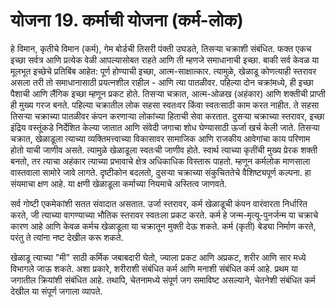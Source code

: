 # योजना 19. कर्माची योजना (कर्म-लोक)

हे विमान, कृतीचे विमान (कर्म), गेम बोर्डची तिसरी पंक्ती उघडते, तिसऱ्या चक्राशी संबंधित. फक्त एकच इच्छा सर्वत्र आणि प्रत्येक वेळी आपल्यासोबत राहते आणि ती म्हणजे समाधानाची इच्छा. बाकी सर्व केवळ या मूलभूत इच्छेचे प्रतिबिंब आहेत: पूर्ण होण्याची इच्छा, आत्म-साक्षात्कार. त्यामुळे, खेळाडू कोणत्याही स्तरावर असला तरी तो समाधानासाठी प्रयत्नशील राहील - आणि त्या पातळीवर. पहिल्या दोन चक्रांमध्ये, ही इच्छा पैशाची आणि लैंगिक इच्छा म्हणून प्रकट होते. तिसर्‍या चक्रात, आत्म-ओळख (अहंकार) आणि शक्तीची प्राप्ती ही मुख्य गरज बनते. पहिल्या चक्रातील लोक सहसा स्वतःवर किंवा स्वतःसाठी काम करत नाहीत. ते सहसा तिसऱ्या चक्राच्या पातळीवर कंपन करणाऱ्या लोकांच्या हिताची सेवा करतात. दुसऱ्या चक्राच्या स्तरावर, इच्छा इंद्रिय वस्तूंकडे निर्देशित केल्या जातात आणि संवेदी जगाचा शोध घेण्यासाठी ऊर्जा खर्च केली जाते. तिसर्‍या चक्रात, खेळाडूला त्याच्या व्यक्तिमत्त्वाच्या विकासावर सामाजिक आणि राजकीय आवेगांचा काय परिणाम होतो याची जाणीव असते. त्यामुळे खेळाडूला स्वतःची जाणीव होते. स्वार्थ त्याच्या कृतींची मुख्य प्रेरक शक्ती बनतो, तर त्याचा अहंकार त्याच्या प्रभावाचे क्षेत्र अधिकाधिक विस्तारू पाहतो. म्हणून कर्मलोक माणसाला वास्तवाला सामोरे जावे लागते. दृष्टीकोन बदलतो, दुसऱ्या चक्राच्या संकुचिततेचे वैशिष्ट्यपूर्ण कल्पना. हा संयमाचा क्षण आहे. या क्षणी खेळाडूला कर्माच्या नियमाचे अस्तित्व जाणवते.

सर्व गोष्टी एकमेकांशी सतत संवादात असतात. उर्जा स्तरावर, कर्म खेळाडूची कंपन वारंवारता निर्धारित करते, जी त्याच्या वागण्याच्या भौतिक स्तरावर स्वतःला प्रकट करते. कर्म हे जन्म-मृत्यू-पुनर्जन्म या चक्राचे कारण आहे आणि केवळ कर्मच खेळाडूला या चक्रातून मुक्ती देऊ शकते. कर्म (कृती) बेड्या निर्माण करते, परंतु ते त्यांना नष्ट देखील करू शकते.

खेळाडू त्याच्या "मी" साठी कर्मिक जबाबदारी घेतो, ज्याला प्रकट आणि अप्रकट, शरीर आणि सार मध्ये विभागले जाऊ शकते. अशा प्रकारे, शरीराशी संबंधित कर्म आणि मनाशी संबंधित कर्म आहे. प्रथम या जगातील क्रियांशी संबंधित आहे. तथापि, चेतनामध्ये संपूर्ण जग समाविष्ट असल्याने, चेतनेशी संबंधित कर्म देखील या संपूर्ण जगाला व्यापते.
